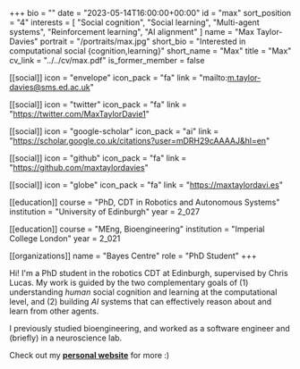 +++
bio = ""
date = "2023-05-14T16:00:00+00:00"
id = "max"
sort_position = "4"
interests = [
  "Social cognition",
  "Social learning",
  "Multi-agent systems",
  "Reinforcement learning",
  "AI alignment"
]
name = "Max Taylor-Davies"
portrait = "/portraits/max.jpg"
short_bio = "Interested in computational social {cognition,learning}"
short_name = "Max"
title = "Max"
cv_link = "../../cv/max.pdf"
is_former_member = false

[[social]]
icon = "envelope"
icon_pack = "fa"
link = "mailto:m.taylor-davies@sms.ed.ac.uk"

[[social]]
icon = "twitter"
icon_pack = "fa"
link = "https://twitter.com/MaxTaylorDavie1"

[[social]]
icon = "google-scholar"
icon_pack = "ai"
link = "https://scholar.google.co.uk/citations?user=mDRH29cAAAAJ&hl=en"

[[social]]
icon = "github"
icon_pack = "fa"
link = "https://github.com/maxtaylordavies"

[[social]]
icon = "globe"
icon_pack = "fa"
link = "https://maxtaylordavi.es"

[[education]]
course = "PhD, CDT in Robotics and Autonomous Systems"
institution = "University of Edinburgh"
year = 2_027

[[education]]
course = "MEng, Bioengineering"
institution = "Imperial College London"
year = 2_021

[[organizations]]
name = "Bayes Centre"
role = "PhD Student"
+++
<!-- You can write $\LaTeX$ and *Markdown* here. -->
Hi! I'm a PhD student in the robotics CDT at Edinburgh, supervised by Chris Lucas. My work is guided by the two complementary goals of (1) understanding *human* social cognition and learning at the computational level, and (2) building *AI* systems that can effectively reason about and learn from other agents. 

I previously studied bioengineering, and worked as a software engineer and (briefly) in a neuroscience lab. 

Check out my [**personal website**](https://maxtaylordavi.es) for more :)

